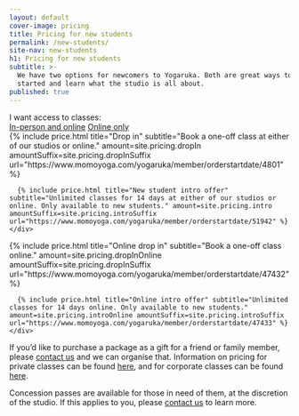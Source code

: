 ```yaml
---
layout: default
cover-image: pricing
title: Pricing for new students
permalink: /new-students/
site-nav: new-students
h1: Pricing for new students
subtitle: >-
  We have two options for newcomers to Yogaruka. Both are great ways to get
  started and learn what the studio is all about.
published: true
---
```


<section class="container container--md">
  <label>I want access to classes:</label>
  <div class="tabs">
    <a class="tabs-button js-tabButton is-active" href="#in-person">In-person and online</a>
    <a class="tabs-button js-tabButton" href="#online">Online only</a>
  </div>

  <div class="tabs-content is-active" id="in-person">
    <div class="Prices">
      {% include price.html title="Drop in" subtitle="Book a one-off class at either of our studios or online." amount=site.pricing.dropIn amountSuffix=site.pricing.dropInSuffix url="https://www.momoyoga.com/yogaruka/member/orderstartdate/4801" %}

      {% include price.html title="New student intro offer" subtitle="Unlimited classes for 14 days at either of our studios or online. Only available to new students." amount=site.pricing.intro amountSuffix=site.pricing.introSuffix url="https://www.momoyoga.com/yogaruka/member/orderstartdate/51942" %}
    </div>
  </div>
  <div class="tabs-content" id="online">
    <div class="Prices">
      {% include price.html title="Online drop in" subtitle="Book a one-off class online." amount=site.pricing.dropInOnline amountSuffix=site.pricing.dropInSuffix url="https://www.momoyoga.com/yogaruka/member/orderstartdate/47432" %}

      {% include price.html title="Online intro offer" subtitle="Unlimited classes for 14 days online. Only available to new students." amount=site.pricing.introOnline amountSuffix=site.pricing.introSuffix url="https://www.momoyoga.com/yogaruka/member/orderstartdate/47433" %}
    </div>
  </div>

  <p>
    If you’d like to purchase a package as a gift for a friend or family member, please <a class="link" href="/contact/">contact us</a> and we can organise that. Information on pricing for private classes can be found <a class="link" href="/private-classes/">here</a>, and for corporate classes can be found <a class="link" href="/corporate-classes/">here</a>.
  </p>
  <p>
    Concession passes are available for those in need of them, at the discretion of the studio. If this applies to you, please <a class="link" href="/contact/">contact us</a> to learn more.
  </p>
<section>

